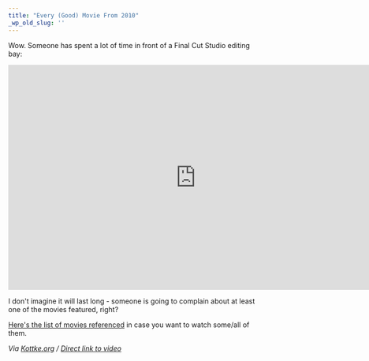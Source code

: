 ```yaml
---
title: "Every (Good) Movie From 2010"
_wp_old_slug: ''
---
```

<p>Wow. Someone has spent a lot of time in front of a Final Cut Studio editing bay:</p>
<p><iframe title="YouTube video player" class="youtube-player" type="text/html" width="759" height="457" src="http://www.youtube.com/embed/I4dEWOB6THE?hd=1" frameborder="0"></iframe></p>
<p>I don't imagine it will last long - someone is going to complain about at least one of the movies featured, right?</p>
<p><a href="https://docs.google.com/document/d/1wv-PfzG8aGp43ZF-vARPbcJaRRSJWJ8FXlMcQIrOiOo/preview?hl=en&pli=1&sle=true#">Here's the list of movies referenced</a> in case you want to watch some/all of them.</p>
<p><em>Via <a href="http://kottke.org/10/12/the-year-in-film-2010">Kottke.org</a> / <a href="http://www.youtube.com/watch?v=I4dEWOB6THE">Direct link to video</a></em></p>
